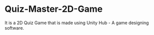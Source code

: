 # Quiz-Master-2D-Game
It is a 2D Quiz Game that is made using Unity Hub - A game designing software. 
